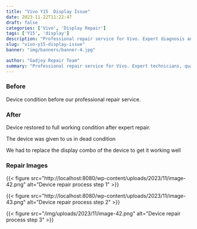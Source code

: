 ```yaml
---
title: "Vivo Y15  Display Issue"
date: 2023-11-22T11:22:47
draft: false
categories: ['Vivo', 'Display Repair']
tags: ['Y15', 'display']
description: "Professional repair service for Vivo. Expert diagnosis and quality repairs in Bangalore."
slug: "vivo-y15-display-issue"
banner: "img/banners/banner-4.jpg"

author: "Gadjoy Repair Team"
summary: "Professional repair service for Vivo. Expert technicians, quality parts, warranty included."
---
```


### Before

Device condition before our professional repair service.

### After

Device restored to full working condition after expert repair.

The device was given to us in dead condition

We had to replace the display combo of the device to get it working well

### Repair Images

{{< figure src="http://localhost:8080/wp-content/uploads/2023/11/image-42.png" alt="Device repair process step 1" >}}

{{< figure src="http://localhost:8080/wp-content/uploads/2023/11/image-43.png" alt="Device repair process step 2" >}}

{{< figure src="/img/uploads/2023/11/image-42.png" alt="Device repair process step 3" >}}

